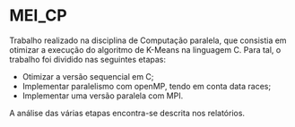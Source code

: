 # MEI_CP

Trabalho realizado na disciplina de Computação paralela, que consistia em otimizar a execução do algoritmo de K-Means na linguagem C. Para tal, o trabalho foi dividido nas seguintes etapas:
- Otimizar a versão sequencial em C;
- Implementar paralelismo com openMP, tendo em conta data races;
- Implementar uma versão paralela com MPI.

A análise das várias etapas encontra-se descrita nos relatórios.
